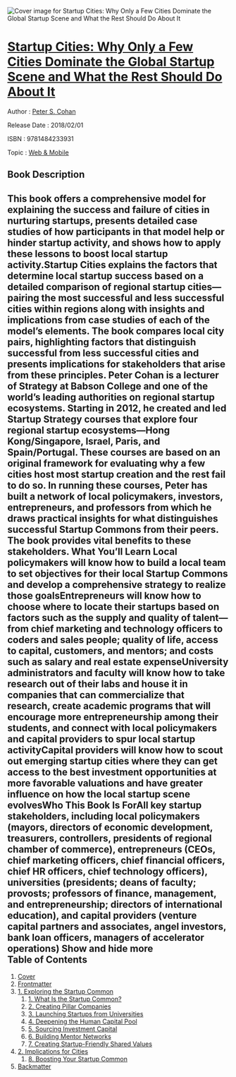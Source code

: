 ![Cover image for Startup Cities: Why Only a Few Cities Dominate the Global Startup Scene and What the Rest Should Do About It](https://imgdetail.ebookreading.net/cover/cover/web_mobile/EB9781484233931.jpg)

[Startup Cities: Why Only a Few Cities Dominate the Global Startup Scene and What the Rest Should Do About It](https://ebookreading.net/view/book/Startup+Cities%3A+Why+Only+a+Few+Cities+Dominate+the+Global+Startup+Scene+and+What+the+Rest+Should+Do+About+It-EB9781484233931_1.html "Startup Cities: Why Only a Few Cities Dominate the Global Startup Scene and What the Rest Should Do About It")
====================================================================================================================

Author : [Peter S. Cohan](https://ebookreading.net/search/author/Peter+S.+Cohan)

Release Date : 2018/02/01

ISBN : 9781484233931

Topic : [Web & Mobile](https://ebookreading.net/search/category/web-mobile)

Book Description
-----------------

 This book offers a comprehensive model for explaining the success and failure of cities in nurturing startups, presents detailed case studies of how participants in that model help or hinder startup activity, and shows how to apply these lessons to boost local startup activity.Startup Cities explains the factors that determine local startup success based on a detailed comparison of regional startup cities—pairing the most successful and less successful cities within regions along with insights and implications from case studies of each of the model’s elements. The book compares local city pairs, highlighting factors that distinguish successful from less successful cities and presents implications for stakeholders that arise from these principles.
  Peter Cohan is a lecturer of Strategy at Babson College and one of the world’s leading authorities on regional startup ecosystems. Starting in 2012, he created and led Startup Strategy courses that explore four regional startup ecosystems—Hong Kong/Singapore, Israel, Paris, and Spain/Portugal. These courses are based on an original framework for evaluating why a few cities host most startup creation and the rest fail to do so. In running these courses, Peter has built a network of local policymakers, investors, entrepreneurs, and professors from which he draws practical insights for what distinguishes successful Startup Commons from their peers. The book provides vital benefits to these stakeholders.    What You’ll Learn
 Local policymakers will know how to build a local team to set objectives for their local Startup Commons and develop a comprehensive strategy to realize those goalsEntrepreneurs will know how to choose where to locate their startups based on factors such as the supply and quality of talent—from chief marketing and technology officers to coders and sales people; quality of life, access to capital, customers, and mentors; and costs such as salary and real estate expenseUniversity administrators and faculty will know how to take research out of their labs and house it in companies that can commercialize that research, create academic programs that will encourage more entrepreneurship among their students, and connect with local policymakers and capital providers to spur local startup activityCapital providers will know how to scout out emerging startup cities where they can get access to the best investment opportunities at more favorable valuations and have greater influence on how the local startup scene evolvesWho This Book Is ForAll key startup stakeholders, including local policymakers (mayors, directors of economic development, treasurers, controllers, presidents of regional chamber of commerce), entrepreneurs (CEOs, chief marketing officers, chief financial officers, chief HR officers, chief technology officers), universities (presidents; deans of faculty; provosts; professors of finance, management, and entrepreneurship; directors of international education), and capital providers (venture capital partners and associates, angel investors, bank loan officers, managers of accelerator operations)        Show and hide more                
Table of Contents
-----------------

1. [Cover](https://ebookreading.net/view/book/Startup+Cities%3A+Why+Only+a+Few+Cities+Dominate+the+Global+Startup+Scene+and+What+the+Rest+Should+Do+About+It-EB9781484233931_1.html)
1. [Frontmatter](https://ebookreading.net/view/book/Startup+Cities%3A+Why+Only+a+Few+Cities+Dominate+the+Global+Startup+Scene+and+What+the+Rest+Should+Do+About+It-EB9781484233931_2.html)
1. [1. Exploring the Startup Common](https://ebookreading.net/view/book/Startup+Cities%3A+Why+Only+a+Few+Cities+Dominate+the+Global+Startup+Scene+and+What+the+Rest+Should+Do+About+It-EB9781484233931_3.html)
    1. [1. What Is the Startup Common?](https://ebookreading.net/view/book/Startup+Cities%3A+Why+Only+a+Few+Cities+Dominate+the+Global+Startup+Scene+and+What+the+Rest+Should+Do+About+It-EB9781484233931_4.html)
    1. [2. Creating Pillar Companies](https://ebookreading.net/view/book/Startup+Cities%3A+Why+Only+a+Few+Cities+Dominate+the+Global+Startup+Scene+and+What+the+Rest+Should+Do+About+It-EB9781484233931_5.html)
    1. [3. Launching Startups from Universities](https://ebookreading.net/view/book/Startup+Cities%3A+Why+Only+a+Few+Cities+Dominate+the+Global+Startup+Scene+and+What+the+Rest+Should+Do+About+It-EB9781484233931_6.html)
    1. [4. Deepening the Human Capital Pool](https://ebookreading.net/view/book/Startup+Cities%3A+Why+Only+a+Few+Cities+Dominate+the+Global+Startup+Scene+and+What+the+Rest+Should+Do+About+It-EB9781484233931_7.html)
    1. [5. Sourcing Investment Capital](https://ebookreading.net/view/book/Startup+Cities%3A+Why+Only+a+Few+Cities+Dominate+the+Global+Startup+Scene+and+What+the+Rest+Should+Do+About+It-EB9781484233931_8.html)
    1. [6. Building Mentor Networks](https://ebookreading.net/view/book/Startup+Cities%3A+Why+Only+a+Few+Cities+Dominate+the+Global+Startup+Scene+and+What+the+Rest+Should+Do+About+It-EB9781484233931_9.html)
    1. [7. Creating Startup-Friendly Shared Values](https://ebookreading.net/view/book/Startup+Cities%3A+Why+Only+a+Few+Cities+Dominate+the+Global+Startup+Scene+and+What+the+Rest+Should+Do+About+It-EB9781484233931_10.html)
1. [2. Implications for Cities](https://ebookreading.net/view/book/Startup+Cities%3A+Why+Only+a+Few+Cities+Dominate+the+Global+Startup+Scene+and+What+the+Rest+Should+Do+About+It-EB9781484233931_11.html)
    1. [8. Boosting Your Startup Common](https://ebookreading.net/view/book/Startup+Cities%3A+Why+Only+a+Few+Cities+Dominate+the+Global+Startup+Scene+and+What+the+Rest+Should+Do+About+It-EB9781484233931_12.html)
1. [Backmatter](https://ebookreading.net/view/book/Startup+Cities%3A+Why+Only+a+Few+Cities+Dominate+the+Global+Startup+Scene+and+What+the+Rest+Should+Do+About+It-EB9781484233931_13.html)
